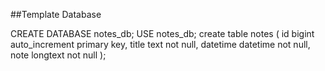 ##Template Database

CREATE DATABASE notes_db;
USE notes_db;
create table notes
(
id bigint auto_increment
primary key,
title text not null,
datetime datetime not null,
note longtext not null
);
